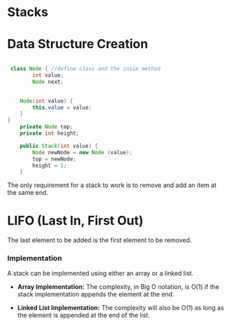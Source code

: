# Stacks

# Data Structure Creation

```java

 class Node { //define class and the insie method
        int value;
        Node next;
    

    Node(int value) {
        this.value = value;
    }
}
    private Node top;
    private int height;

    public Stack(int value) {
        Node newNode = new Node (value);
        top = newNode;
        height = 1;
    }


```

The only requirement for a stack to work is to remove and add an item at the same end.

# LIFO (Last In, First Out)

The last element to be added is the first element to be removed.

### Implementation

A stack can be implemented using either an array or a linked list.

- **Array Implementation:** The complexity, in Big O notation, is O(1) if the stack implementation appends the element at the end.

- **Linked List Implementation:** The complexity will also be O(1) as long as the element is appended at the end of the list.
